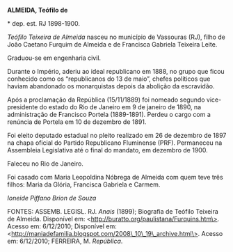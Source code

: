 **ALMEIDA, Teófilo de**

\* dep. est. RJ 1898-1900.

*Teófilo Teixeira de Almeida* nasceu no município de Vassouras (RJ),
filho de João Caetano Furquim de Almeida e de Francisca Gabriela
Teixeira Leite.

Graduou-se em engenharia civil.

Durante o Império, aderiu ao ideal republicano em 1888, no grupo que
ficou conhecido como os “republicanos do 13 de maio”, chefes políticos
que haviam abandonado os monarquistas depois da abolição da escravidão.

Após a proclamação da República (15/11/1889) foi nomeado segundo
vice-presidente do estado do Rio de Janeiro em 9 de janeiro de 1890, na
administração de Francisco Portela (1889-1891). Perdeu o cargo com a
renúncia de Portela em 10 de dezembro de 1891.

Foi eleito deputado estadual no pleito realizado em 26 de dezembro de
1897 na chapa oficial do Partido Republicano Fluminense (PRF).
Permaneceu na Assembleia Legislativa até o final do mandato, em dezembro
de 1900.

Faleceu no Rio de Janeiro.

Foi casado com Maria Leopoldina Nóbrega de Almeida com quem teve três
filhos: Maria da Glória, Francisca Gabriela e Carmem.

*Ioneide Piffano Brion de Souza*

FONTES: ASSEMB. LEGISL. RJ. *Anais* (1899); Biografia de Teófilo
Teixeira de Almeida. Disponível em:
\<http://buratto.org/paulistana/Furquins.htm\>. Acesso em: 6/12/2010;
Disponível em:
\<http://maniadefamilia.blogspot.com/2008\_10\_19\_archive.html\>.
Acesso em: 6/12/2010; FERREIRA, M. *República*.
